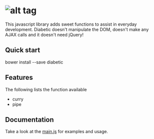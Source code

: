 # ![alt tag](/orientedjs_title.png)

This javascript library adds sweet functions to assist in everyday development.
Diabetic doesn't manipulate the DOM, doesn't make any AJAX calls and 
it doesn't need jQuery!

## Quick start

bower install --save diabetic

## Features

The following lists the function available
* curry
* pipe

## Documentation

Take a look at the [main.js](dist/js/main.js) for examples and usage.
